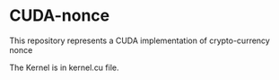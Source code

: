 # CUDA-nonce
This repository represents a CUDA implementation of crypto-currency nonce

The Kernel is in kernel.cu file.
